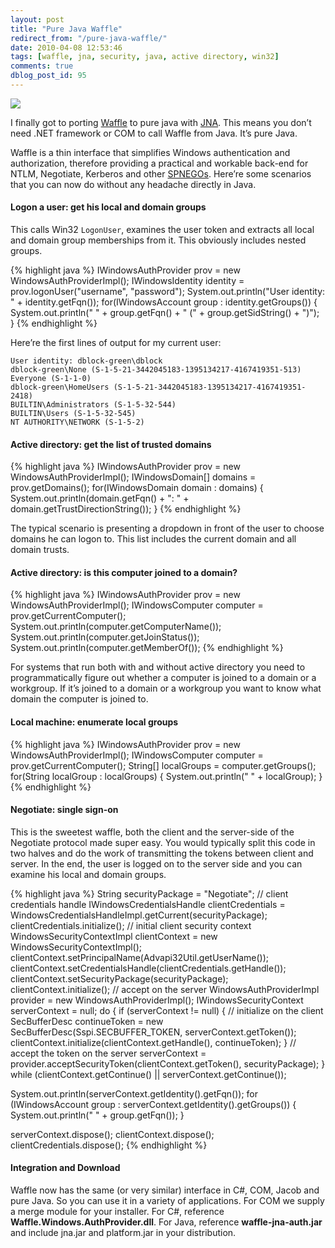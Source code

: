 ```yaml
---
layout: post
title: "Pure Java Waffle"
redirect_from: "/pure-java-waffle/"
date: 2010-04-08 12:53:46
tags: [waffle, jna, security, java, active directory, win32]
comments: true
dblog_post_id: 95
---
```


[![](https://github.com/dblock/waffle/raw/master/waffle.jpg)](https://github.com/dblock/waffle/)

I finally got to porting [Waffle](https://github.com/dblock/waffle/) to pure java with [JNA](https://github.com/twall/jna/). This means you don’t need .NET framework or COM to call Waffle from Java. It’s pure Java.

Waffle is a thin interface that simplifies Windows authentication and authorization, therefore providing a practical and workable back-end for NTLM, Negotiate, Kerberos and other [SPNEGOs](http://en.wikipedia.org/wiki/SPNEGO). Here’re some scenarios that you can now do without any headache directly in Java.

#### Logon a user: get his local and domain groups

This calls Win32 `LogonUser`, examines the user token and extracts all local and domain group memberships from it. This obviously includes nested groups.

{% highlight java %}
IWindowsAuthProvider prov = new WindowsAuthProviderImpl();
IWindowsIdentity identity = prov.logonUser("username", "password");
System.out.println("User identity: " + identity.getFqn());
for(IWindowsAccount group : identity.getGroups()) {
    System.out.println(" " + group.getFqn() + " (" + group.getSidString() + ")");
}
{% endhighlight %}

Here’re the first lines of output for my current user:

```
User identity: dblock-green\dblock
dblock-green\None (S-1-5-21-3442045183-1395134217-4167419351-513)
Everyone (S-1-1-0)
dblock-green\HomeUsers (S-1-5-21-3442045183-1395134217-4167419351-2418)
BUILTIN\Administrators (S-1-5-32-544)
BUILTIN\Users (S-1-5-32-545)
NT AUTHORITY\NETWORK (S-1-5-2)
```

#### Active directory: get the list of trusted domains

{% highlight java %}
IWindowsAuthProvider prov = new WindowsAuthProviderImpl();
IWindowsDomain[] domains = prov.getDomains();
for(IWindowsDomain domain : domains) {
    System.out.println(domain.getFqn() + ": " + domain.getTrustDirectionString());
}
{% endhighlight %}

The typical scenario is presenting a dropdown in front of the user to choose domains he can logon to. This list includes the current domain and all domain trusts.

#### Active directory: is this computer joined to a domain?

{% highlight java %}
IWindowsAuthProvider prov = new WindowsAuthProviderImpl();
IWindowsComputer computer = prov.getCurrentComputer();
System.out.println(computer.getComputerName());
System.out.println(computer.getJoinStatus());
System.out.println(computer.getMemberOf());
{% endhighlight %}

For systems that run both with and without active directory you need to programmatically figure out whether a computer is joined to a domain or a workgroup. If it’s joined to a domain or a workgroup you want to know what domain the computer is joined to.

#### Local machine: enumerate local groups

{% highlight java %}
IWindowsAuthProvider prov = new WindowsAuthProviderImpl();
IWindowsComputer computer = prov.getCurrentComputer();
String[] localGroups = computer.getGroups();
for(String localGroup : localGroups) {
    System.out.println(" " + localGroup);
}
{% endhighlight %}

#### Negotiate: single sign-on

This is the sweetest waffle, both the client and the server-side of the Negotiate protocol made super easy. You would typically split this code in two halves and do the work of transmitting the tokens between client and server. In the end, the user is logged on to the server side and you can examine his local and domain groups.

{% highlight java %}
String securityPackage = "Negotiate";
// client credentials handle
IWindowsCredentialsHandle clientCredentials = WindowsCredentialsHandleImpl.getCurrent(securityPackage);
clientCredentials.initialize();
// initial client security context
WindowsSecurityContextImpl clientContext = new WindowsSecurityContextImpl();
clientContext.setPrincipalName(Advapi32Util.getUserName());
clientContext.setCredentialsHandle(clientCredentials.getHandle());
clientContext.setSecurityPackage(securityPackage);
clientContext.initialize();
// accept on the server
WindowsAuthProviderImpl provider = new WindowsAuthProviderImpl();
IWindowsSecurityContext serverContext = null;
do
{
    if (serverContext != null) {
        // initialize on the client
        SecBufferDesc continueToken = new SecBufferDesc(Sspi.SECBUFFER_TOKEN, serverContext.getToken());
        clientContext.initialize(clientContext.getHandle(), continueToken);
    }
    // accept the token on the server
    serverContext = provider.acceptSecurityToken(clientContext.getToken(), securityPackage);
} while (clientContext.getContinue() || serverContext.getContinue());

System.out.println(serverContext.getIdentity().getFqn());
for (IWindowsAccount group : serverContext.getIdentity().getGroups()) {
    System.out.println(" " + group.getFqn());
}

serverContext.dispose();
clientContext.dispose();
clientCredentials.dispose();
{% endhighlight %}

#### Integration and Download

Waffle now has the same (or very similar) interface in C#, COM, Jacob and pure Java. So you can use it in a variety of applications. For COM we supply a merge module for your installer. For C#, reference **Waffle.Windows.AuthProvider.dll**. For Java, reference **waffle-jna-auth.jar** and include jna.jar and platform.jar in your distribution.
